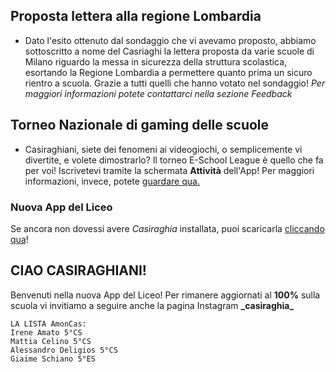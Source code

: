 ## Proposta lettera alla regione Lombardia
* Dato l'esito ottenuto dal sondaggio che vi avevamo proposto, abbiamo sottoscritto a nome del Casriaghi la lettera proposta da varie scuole di Milano riguardo la messa in sicurezza della struttura scolastica, esortando la Regione Lombardia a permettere quanto prima un sicuro rientro a scuola. Grazie a tutti quelli che hanno votato nel sondaggio! *Per maggiori informazioni potete contattarci nella sezione Feedback*

## Torneo Nazionale di gaming delle scuole
* Casiraghiani, siete dei fenomeni ai videogiochi, o semplicemente vi divertite, e volete dimostrarlo? Il torneo E-School League è quello che fa per voi! Iscrivetevi tramite la schermata **Attività** dell'App! Per maggiori informazioni, invece, potete [guardare qua.](https://drive.google.com/file/d/1Lc4Sf-rjl_MNuS6MXF82z-ISsTuc_QRF/view?usp=sharing)

### Nuova App del Liceo
Se ancora non dovessi avere *Casiraghia* installata, puoi scaricarla [cliccando qua](https://youtu.be/dQw4w9WgXcQ)!

## CIAO CASIRAGHIANI!
Benvenuti nella nuova App del Liceo! Per rimanere aggiornati al **100%** sulla scuola vi invitiamo a seguire anche la pagina Instagram **\_casiraghia_**

```
LA LISTA AmonCas:
Irene Amato 5°CS
Mattia Celino 5°CS
Alessandro Deligios 5°CS
Giaime Schiano 5°ES
```
